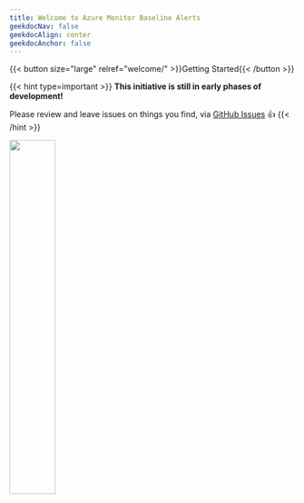 ```yaml
---
title: Welcome to Azure Monitor Baseline Alerts
geekdocNav: false
geekdocAlign: center
geekdocAnchor: false
---
```


{{< button size="large" relref="welcome/" >}}Getting Started{{< /button >}}

{{< hint type=important >}}
**This initiative is still in early phases of development!**

Please review and leave issues on things you find, via [GitHub Issues](https://github.com/Azure/azure-monitor-baseline-alerts/issues) 👍
{{< /hint >}}

<img src="img/amba_logo.png" width=40%>
